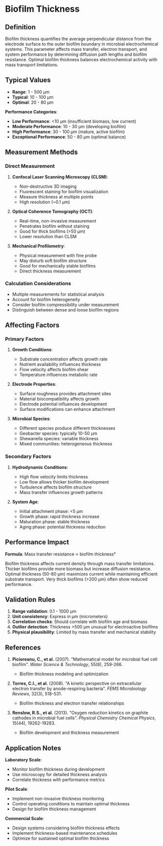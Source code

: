 <!--
Parameter ID: biofilm_thickness
Category: biological
Generated: 2025-01-16T12:15:00.000Z
-->

# Biofilm Thickness

## Definition

Biofilm thickness quantifies the average perpendicular distance from the
electrode surface to the outer biofilm boundary in microbial electrochemical
systems. This parameter affects mass transfer, electron transport, and system
performance by determining diffusion path lengths and biofilm resistance.
Optimal biofilm thickness balances electrochemical activity with mass transport
limitations.

## Typical Values

- **Range**: 1 - 500 μm
- **Typical**: 10 - 100 μm
- **Optimal**: 20 - 80 μm

**Performance Categories**:

- **Low Performance**: <10 μm (insufficient biomass, low current)
- **Moderate Performance**: 10 - 30 μm (developing biofilm)
- **High Performance**: 30 - 100 μm (mature, active biofilm)
- **Exceptional Performance**: 50 - 80 μm (optimal balance)

## Measurement Methods

### Direct Measurement

1. **Confocal Laser Scanning Microscopy (CLSM)**:

   - Non-destructive 3D imaging
   - Fluorescent staining for biofilm visualization
   - Measure thickness at multiple points
   - High resolution (~0.1 μm)

2. **Optical Coherence Tomography (OCT)**:

   - Real-time, non-invasive measurement
   - Penetrates biofilm without staining
   - Good for thick biofilms (>50 μm)
   - Lower resolution than CLSM

3. **Mechanical Profilometry**:
   - Physical measurement with fine probe
   - May disturb soft biofilm structure
   - Good for mechanically stable biofilms
   - Direct thickness measurement

### Calculation Considerations

- Multiple measurements for statistical analysis
- Account for biofilm heterogeneity
- Consider biofilm compressibility under measurement
- Distinguish between dense and loose biofilm regions

## Affecting Factors

### Primary Factors

1. **Growth Conditions**:

   - Substrate concentration affects growth rate
   - Nutrient availability influences thickness
   - Flow velocity affects biofilm shear
   - Temperature influences metabolic rate

2. **Electrode Properties**:

   - Surface roughness provides attachment sites
   - Material biocompatibility affects growth
   - Electrode potential influences development
   - Surface modifications can enhance attachment

3. **Microbial Species**:
   - Different species produce different thicknesses
   - Geobacter species: typically 10-50 μm
   - Shewanella species: variable thickness
   - Mixed communities: heterogeneous thickness

### Secondary Factors

1. **Hydrodynamic Conditions**:

   - High flow velocity limits thickness
   - Low flow allows thicker biofilm development
   - Turbulence affects biofilm structure
   - Mass transfer influences growth patterns

2. **System Age**:
   - Initial attachment phase: <5 μm
   - Growth phase: rapid thickness increase
   - Maturation phase: stable thickness
   - Aging phase: potential thickness reduction

## Performance Impact

**Formula**: Mass transfer resistance ∝ biofilm thickness²

Biofilm thickness affects current density through mass transfer limitations.
Thicker biofilms provide more biomass but increase diffusion resistance. Optimal
thickness (50-80 μm) maximizes current while maintaining efficient substrate
transport. Very thick biofilms (>200 μm) often show reduced performance.

## Validation Rules

1. **Range validation**: 0.1 - 1000 μm
2. **Unit consistency**: Express in μm (micrometers)
3. **Correlation checks**: Should correlate with biofilm age and biomass
4. **Outlier detection**: Thickness >500 μm unusual for electroactive biofilms
5. **Physical plausibility**: Limited by mass transfer and mechanical stability

## References

1. **Picioreanu, C., et al.** (2007). "Mathematical model for microbial fuel
   cell biofilm". _Water Science & Technology_, 55(8), 259-266.

   - Biofilm thickness modeling and optimization

2. **Torres, C.I., et al.** (2008). "A kinetic perspective on extracellular
   electron transfer by anode-respiring bacteria". _FEMS Microbiology Reviews_,
   32(3), 518-531.

   - Biofilm thickness and electron transfer relationships

3. **Renslow, R.S., et al.** (2013). "Oxygen reduction kinetics on graphite
   cathodes in microbial fuel cells". _Physical Chemistry Chemical Physics_,
   15(44), 19262-19283.
   - Biofilm development and thickness measurement

## Application Notes

**Laboratory Scale**:

- Monitor biofilm thickness during development
- Use microscopy for detailed thickness analysis
- Correlate thickness with performance metrics

**Pilot Scale**:

- Implement non-invasive thickness monitoring
- Control operating conditions to maintain optimal thickness
- Design for biofilm thickness management

**Commercial Scale**:

- Design systems considering biofilm thickness effects
- Implement thickness-based maintenance schedules
- Optimize for sustained optimal biofilm thickness
